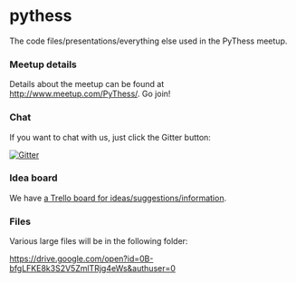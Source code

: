 pythess
=======

The code files/presentations/everything else used in the PyThess meetup.

### Meetup details

Details about the meetup can be found at http://www.meetup.com/PyThess/. Go join!

### Chat

If you want to chat with us, just click the Gitter button:

[![Gitter](https://badges.gitter.im/Join%20Chat.svg)](https://gitter.im/skorokithakis/pythess-files?utm_source=badge&utm_medium=badge&utm_campaign=pr-badge&utm_content=badge)

### Idea board

We have [a Trello board for ideas/suggestions/information](https://trello.com/b/kCIPlE0l/pythess).

### Files

Various large files will be in the following folder:

https://drive.google.com/open?id=0B-bfgLFKE8k3S2V5ZmlTRjg4eWs&authuser=0
